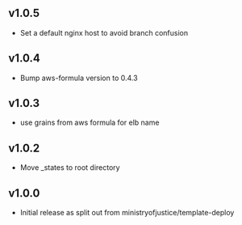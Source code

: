## v1.0.5

* Set a default nginx host to avoid branch confusion

## v1.0.4

* Bump aws-formula version to 0.4.3

## v1.0.3

* use grains from aws formula for elb name

## v1.0.2

* Move _states to root directory

## v1.0.0

* Initial release as split out from ministryofjustice/template-deploy
